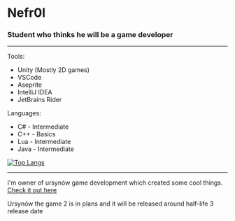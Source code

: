 # Nefr0l
### Student who thinks he will be a game developer

<hr>

Tools:
- Unity (Mostly 2D games)
- VSCode
- Aseprite
- IntelliJ IDEA
- JetBrains Rider

Languages:
- C# - Intermediate
- C++ - Basics
- Lua - Intermediate
- Java - Intermediate

[![Top Langs](https://github-readme-stats.vercel.app/api/top-langs/?username=Nefr0l&count_private=true)](https://github.com/anuraghazra/github-readme-stats)

<hr>

I'm owner of ursynów game development which created some cool things. [Check it out here](https://github.com/Ursynow-game-development)

Ursynów the game 2 is in plans and it will be released around half-life 3 release date
